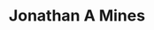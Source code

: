 ---
templateKey: index-page
title: Jonathan A Mines
image: /img/profile.jpg
heading: Jonathan A. Mines
blurb: Full Stack Web Developer with a passion for building a more precise,
  efficient, and connected world. With a background in the Food Industry
  specializing in Distribution, Marketing and Sales, I discovered coding while
  constantly searching for tech-based solutions to business problems. With
  experience in Ruby on Rails, Javascript, React.js and Redux I hope to bring
  this problem solving approach to companies trying to build a better world.
projects:
  - title: New Project
    image: /img/img_20191210_201428.jpg
    url: https://www.minesja.com/
    github: https://github.com/MinesJA
    description: This is teh description
---